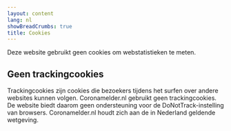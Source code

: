 ```yaml
---
layout: content
lang: nl
showBreadCrumbs: true
title: Cookies
---
```


Deze website gebruikt geen cookies om webstatistieken te meten. 

## Geen trackingcookies

Trackingcookies zijn cookies die bezoekers tijdens het surfen over andere websites kunnen volgen. Coronamelder.nl gebruikt geen trackingcookies. De website biedt daarom geen ondersteuning voor de DoNotTrack-instelling van browsers. Coronamelder.nl houdt zich aan de in Nederland geldende wetgeving.
